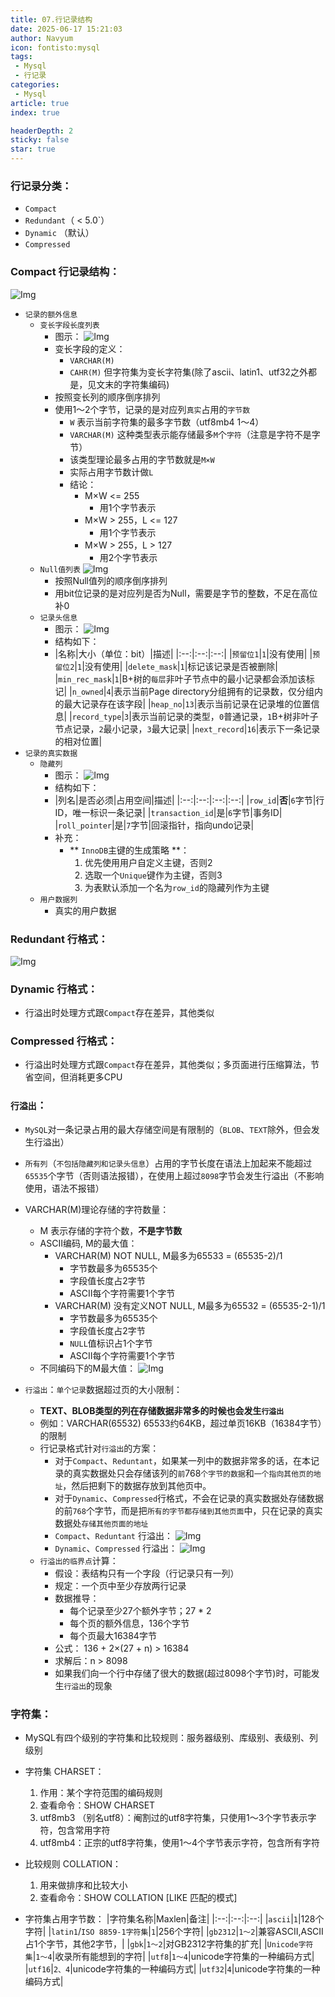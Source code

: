 ```yaml
---
title: 07.行记录结构
date: 2025-06-17 15:21:03
author: Navyum
icon: fontisto:mysql
tags: 
 - Mysql
 - 行记录
categories: 
 - Mysql
article: true
index: true

headerDepth: 2
sticky: false
star: true
---
```



### 行记录分类：
- `Compact`
- `Redundant`（ < 5.0`）
- `Dynamic` （默认）
- `Compressed`

### Compact 行记录结构：
![Img](https://raw.staticdn.net/Navyum/imgbed/pic/IMG/9b2478b80165fe95ae801cd4d5982c04.png)
- `记录的额外信息`
    - `变长字段长度列表`
        - 图示：
          ![Img](https://raw.staticdn.net/Navyum/imgbed/pic/IMG/1ec8fea4a6afa3a70d2f1bf8276e00db.png)
        - 变长字段的定义：
            - `VARCHAR(M)`
            - `CAHR(M)` 但字符集为变长字符集(除了ascii、latin1、utf32之外都是，见文末的字符集编码)
        - 按照变长列的顺序倒序排列
        - 使用1～2个字节，记录的是对应列`真实`占用的`字节数`
            - `W` 表示当前字符集的最多字节数（utf8mb4 1～4）
            - `VARCHAR(M)` 这种类型表示能存储最多`M`个`字符`（注意是字符不是字节）
            - 该类型理论最多占用的字节数就是`M×W`
            - 实际占用字节数计做`L`
            - 结论：
                - M×W <= 255
                    - 用1个字节表示
                - M×W > 255，L <= 127 
                    - 用1个字节表示
                - M×W > 255，L > 127
                    - 用2个字节表示
    - `Null值列表`
        ![Img](https://raw.staticdn.net/Navyum/imgbed/pic/IMG/1ec8fea4a6afa3a70d2f1bf8276e00db.png)
        - 按照Null值列的顺序倒序排列
        - 用bit位记录的是对应列是否为Null，需要是字节的整数，不足在高位补0
    - `记录头信息`
        - 图示：
          ![Img](https://raw.staticdn.net/Navyum/imgbed/pic/IMG/4b3c4c56bb5c16800c29412c82d72b87.png)
        - 结构如下：
        - |名称|大小（单位：bit）|描述|
        |:--:|:--:|:--:|
        |`预留位1`|`1`|没有使用|
        |`预留位2`|`1`|没有使用|
        |`delete_mask`|`1`|标记该记录是否被删除|
        |`min_rec_mask`|`1`|B+树的`每层`非叶子节点中的最小记录都会添加该标记|
        |`n_owned`|`4`|表示当前Page directory分组拥有的记录数，仅分组内的最大记录存在该字段|
        |`heap_no`|`13`|表示当前记录在记录堆的位置信息|
        |`record_type`|`3`|表示当前记录的类型，`0`普通记录，`1`B+树非叶子节点记录，`2`最小记录，`3`最大记录|
        |`next_record`|`16`|表示下一条记录的相对位置|
- `记录的真实数据`
    - `隐藏列`
        - 图示：
          ![Img](https://raw.staticdn.net/Navyum/imgbed/pic/IMG/b17a9f8ef15bd2165fff4b7aee1cf216.png)
        - 结构如下：
        - |列名|是否必须|占用空间|描述|
        |:--:|:--:|:--:|:--:|
        |`row_id`|**否**|`6`字节|行ID，唯一标识一条记录|
        |`transaction_id`|是|`6`字节|事务ID|
        |`roll_pointer`|是|`7`字节|回滚指针，指向undo记录|
        - 补充：
            - ** `InnoDB`主键的生成策略 **：
                1. 优先使用用户自定义主键，否则2
                2. 选取一个`Unique`键作为主键，否则3
                3. 为表默认添加一个名为`row_id`的隐藏列作为主键
    - `用户数据列`
        - 真实的用户数据

### Redundant 行格式：
![Img](https://raw.staticdn.net/Navyum/imgbed/pic/IMG/8cb1f0df47d5a63210c00b3e5941f2e9.png)

### Dynamic 行格式：
- 行溢出时处理方式跟`Compact`存在差异，其他类似

### Compressed 行格式：
- 行溢出时处理方式跟`Compact`存在差异，其他类似；多页面进行压缩算法，节省空间，但消耗更多CPU

### `行溢出`：
- `MySQL`对一条记录占用的最大存储空间是有限制的（`BLOB`、`TEXT`除外，但会发生行溢出）
- `所有列`（`不包括隐藏列和记录头信息`）占用的字节长度在语法上加起来不能超过`65535`个字节（否则语法报错），在使用上超过`8098`字节会发生行溢出（不影响使用，语法不报错）
- VARCHAR(M)理论存储的字符数量：
    - M 表示存储的字符个数，**不是字节数**
    - ASCII编码, M的最大值：
        - VARCHAR(M) NOT NULL, M最多为65533 = (65535-2)/1
            - 字节数最多为65535个
            - 字段值长度占2字节
            - ASCII每个字符需要1个字节
        - VARCHAR(M) 没有定义NOT NULL, M最多为65532 = (65535-2-1)/1
            - 字节数最多为65535个
            - 字段值长度占2字节
            - `NULL`值标识占1个字节
            - ASCII每个字符需要1个字节
    - 不同编码下的M最大值：
      ![Img](https://raw.staticdn.net/Navyum/imgbed/pic/IMG/d386014556933b4aac7822842ea0304c.png)

- `行溢出`：`单个记录`数据超过页的大小限制：
    - **TEXT、BLOB类型的列在存储数据非常多的时候也会发生`行溢出`**
    - 例如：VARCHAR(65532) 65533约64KB，超过单页16KB（16384字节）的限制
    - 行记录格式针对`行溢出`的方案：
        - 对于`Compact`、`Reduntant`，如果某一列中的数据非常多的话，在本记录的真实数据处只会存储该列的`前`768`个字节的数据`和`一个指向其他页的地址`，然后把剩下的数据存放到其他页中。
        - 对于`Dynamic`、`Compressed`行格式，不会在记录的真实数据处存储数据的前`768`个字节，而是把`所有的字节都存储到其他页面`中，只在记录的真实数据处`存储其他页面的地址`
        - `Compact`、`Reduntant` 行溢出：
          ![Img](https://raw.staticdn.net/Navyum/imgbed/pic/IMG/6c44d94914129346c74045ec6ef2fc35.png)
        - `Dynamic`、`Compressed` 行溢出：
          ![Img](https://raw.staticdn.net/Navyum/imgbed/pic/IMG/ca704c255cdaab31f93fb7d58d2cbb05.png)
    - `行溢出的临界点`计算：
        - 假设：表结构只有一个字段（行记录只有一列）
        - 规定：一个页中至少存放两行记录
        - 数据推导：
            - 每个记录至少27个额外字节；27 * 2
            - 每个页的额外信息，136个字节
            - 每个页最大16384字节
        - 公式： 136 + 2×(27 + n) > 16384
        - 求解后：n > 8098
        - 如果我们向一个行中存储了很大的数据(超过8098个字节)时，可能发生`行溢出`的现象

### 字符集：
* MySQL有四个级别的字符集和比较规则：服务器级别、库级别、表级别、列级别
* 字符集 CHARSET：
    1. 作用：某个字符范围的编码规则
    2. 查看命令：SHOW CHARSET
    3. utf8mb3 （别名utf8）：阉割过的utf8字符集，只使用1～3个字节表示字符，包含常用字符
    4. utf8mb4：正宗的utf8字符集，使用1～4个字节表示字符，包含所有字符

* 比较规则 COLLATION：
    1. 用来做排序和比较大小
    2. 查看命令：SHOW COLLATION [LIKE 匹配的模式]

* 字符集占用字节数：
|字符集名称|Maxlen|备注|
|:--:|:--:|:--:|
|`ascii`|`1`|128个字符|
|`latin1`/`ISO 8859-1字符集`|`1`|256个字符|
|`gb2312`|`1～2`|兼容ASCII,ASCII占1个字节，其他2字节，|
|`gbk`|`1～2`|对GB2312字符集的扩充|
|`Unicode字符集`|`1～4`|收录所有能想到的字符|
|`utf8`|`1～4`|unicode字符集的一种编码方式|
|`utf16`|`2、4`|unicode字符集的一种编码方式|
|`utf32`|`4`|unicode字符集的一种编码方式|